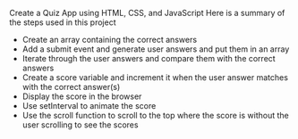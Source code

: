 Create a Quiz App using HTML, CSS, and JavaScript
Here is a summary of the steps used in this project

- Create an array containing the correct answers
- Add a submit event and generate user answers and put them in an array
- Iterate through the user answers and compare them with the correct answers
- Create a score variable and increment it when the user answer matches with the correct answer(s)
- Display the score in the browser
- Use setInterval to animate the score
- Use the scroll function to scroll to the top where the score is without the user scrolling to see the scores
